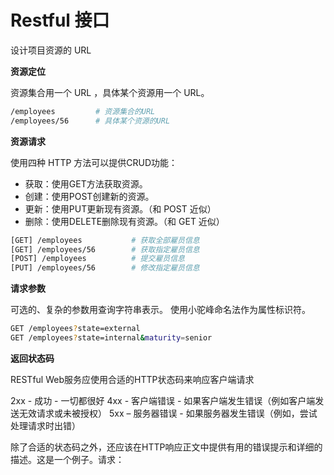 # Restful 接口

设计项目资源的 URL

**资源定位**

资源集合用一个 URL ，具体某个资源用一个 URL。

```bash
/employees         # 资源集合的URL
/employees/56      # 具体某个资源的URL
```

**资源请求**

使用四种 HTTP 方法可以提供CRUD功能：

- 获取：使用GET方法获取资源。
- 创建：使用POST创建新的资源。
- 更新：使用PUT更新现有资源。（和 POST 近似）
- 删除：使用DELETE删除现有资源。（和 GET 近似）

```bash
[GET] /employees           # 获取全部雇员信息
[GET] /employees/56        # 获取指定雇员信息
[POST] /employees          # 提交雇员信息
[PUT] /employees/56        # 修改指定雇员信息
```

**请求参数**

可选的、复杂的参数用查询字符串表示。
使用小驼峰命名法作为属性标识符。

```bash
GET /employees?state=external
GET /employees?state=internal&maturity=senior
```

**返回状态码**

RESTful Web服务应使用合适的HTTP状态码来响应客户端请求

2xx - 成功 - 一切都很好
4xx - 客户端错误 - 如果客户端发生错误（例如客户端发送无效请求或未被授权）
5xx – 服务器错误 - 如果服务器发生错误（例如，尝试处理请求时出错）

除了合适的状态码之外，还应该在HTTP响应正文中提供有用的错误提示和详细的描述。这是一个例子。请求：